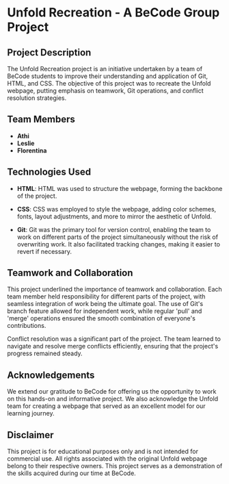 # Unfold Recreation - A BeCode Group Project

## Project Description

The Unfold Recreation project is an initiative undertaken by a team of BeCode students to improve their understanding and application of Git, HTML, and CSS. The objective of this project was to recreate the Unfold webpage, putting emphasis on teamwork, Git operations, and conflict resolution strategies.


## Team Members

- **Athi**
- **Leslie**
- **Florentina**

## Technologies Used

- **HTML**: HTML was used to structure the webpage, forming the backbone of the project.

- **CSS**: CSS was employed to style the webpage, adding color schemes, fonts, layout adjustments, and more to mirror the aesthetic of Unfold.

- **Git**: Git was the primary tool for version control, enabling the team to work on different parts of the project simultaneously without the risk of overwriting work. It also facilitated tracking changes, making it easier to revert if necessary.

## Teamwork and Collaboration

This project underlined the importance of teamwork and collaboration. Each team member held responsibility for different parts of the project, with seamless integration of work being the ultimate goal. The use of Git's branch feature allowed for independent work, while regular 'pull' and 'merge' operations ensured the smooth combination of everyone's contributions.

Conflict resolution was a significant part of the project. The team learned to navigate and resolve merge conflicts efficiently, ensuring that the project's progress remained steady.

## Acknowledgements

We extend our gratitude to BeCode for offering us the opportunity to work on this hands-on and informative project. We also acknowledge the Unfold team for creating a webpage that served as an excellent model for our learning journey.

## Disclaimer

This project is for educational purposes only and is not intended for commercial use. All rights associated with the original Unfold webpage belong to their respective owners. This project serves as a demonstration of the skills acquired during our time at BeCode.
